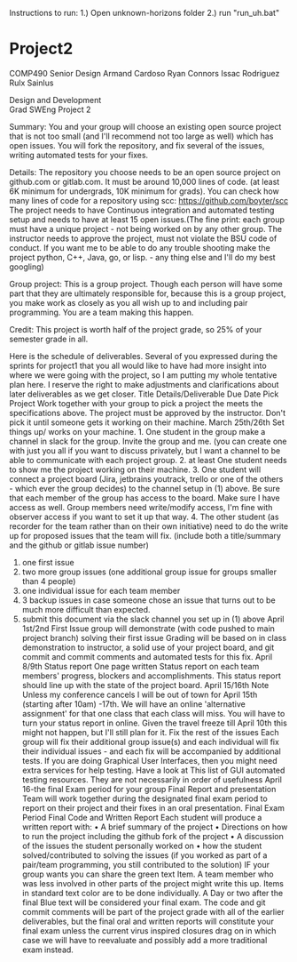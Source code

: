 Instructions to run:
1.) Open unknown-horizons folder
2.) run "run_uh.bat"


# Project2
COMP490 Senior Design
Armand Cardoso
Ryan Connors
Issac Rodriguez
Rulx Sainlus

Design and Development  
Grad SWEng
Project 2

Summary: You and your group will choose an existing open source project that is not too small (and I'll recommend not too large as well) which has open issues. You will fork the repository, and fix several of the issues, writing automated tests for your fixes.

Details: 
The repository you choose needs to be an open source project on github.com or gitlab.com. It must be around 10,000 lines of code. (at least 6K minimum for undergrads, 10K minimum for grads). You can check how many lines of code for a repository using scc: https://github.com/boyter/scc The project needs to have Continuous integration and automated testing setup and needs to have at least 15 open issues.(The fine print: each group must have a unique project - not being worked on by any other group. The instructor needs to approve the project, must not violate the BSU code of conduct. If you want me to be able to do any trouble shooting make the project python, C++, Java, go, or lisp. - any thing else and I'll do my best googling)

Group project:
This is a group project. Though each person will have some part that they are ultimately responsible for, because this is a group project, you make work as closely as you all wish up to and including pair programming. You are a team making this happen.

Credit:
This project is worth half of the project grade, so 25% of your semester grade in all.

Here is the schedule of deliverables. Several of you expressed during the sprints for project1 that you all would like to have had more insight into where we were going with the project, so I am putting my whole tentative plan here. I reserve the right to make adjustments and clarifications about later deliverables as we get closer.
Title	Details/Deliverable	Due Date
Pick Project	Work together with your group to pick a project the meets the specifications above. The project must be approved by the instructor. Don't pick it until someone gets it working on their machine.	March 25th/26th
Set things up/
works on your machine.	1.	One student in the group make a channel in slack for the group. Invite the group and me. (you can create one with just you all if you want to discuss privately, but I want a channel to be able to communicate with each project group.
2.	at least One student needs to show me the project working on their machine.
3.	One student will connect a project board (Jira, jetbrains youtrack, trello or one of the others - which ever the group decides) to the channel setup in (1) above. Be sure that each member of the group has access to the board. Make sure I have access as well. Group members need write/modify access, I'm fine with observer access if you want to set it up that way.
4.	The other student (as recorder for the team rather than on their own initiative) need to do the write up for proposed issues that the team will fix. (include both a title/summary and the github or gitlab issue number)
1.	one first issue
2.	two more group issues (one additional group issue for groups smaller than 4 people)
3.	one individual issue for each team member
4.	3 backup issues in case someone chose an issue that turns out to be much more difficult than expected.
5.	submit this document via the slack channel you set up in (1) above
	April 1st/2nd
First Issue	group will demonstrate (with code pushed to main project branch) solving their first issue
Grading will be based on in class demonstration to instructor, a solid use of your project board, and git commit and commit comments and automated tests for this fix.	April 8/9th
Status report	One page written Status report on each team members' progress, blockers and accomplishments. This status report should line up with the state of the project board.	April 15/16th
Note	Unless my conference cancels I will be out of town for April 15th (starting after 10am) -17th. We will have an online 'alternative assignment' for that one class that each class will miss. You will have to turn your status report in online. Given the travel freeze till April 10th this might not happen, but I'll still plan for it.	
Fix the rest of the issues	Each group will fix their additional group issue(s) and each individual will fix their individual issues - and each fix will be accompanied by additional tests. If you are doing Graphical User Interfaces, then you might need extra services for help testing. Have a look at This list of GUI automated testing resources. They are not necessarily in order of usefulness
April 16-the final Exam period for your group
Final Report and presentation	Team will work together during the designated final exam period to report on their project and their fixes in an oral presentation.	Final Exam Period
Final Code and Written Report	Each student will produce a written report with:
•	A brief summary of the project
•	Directions on how to run the project including the github fork of the project
•	A discussion of the issues the student personally worked on
•	how the student solved/contributed to solving the issues (if you worked as part of a pair/team programming, you still contributed to the solution)
IF your group wants you can share the green text Item. A team member who was less involved in other parts of the project might write this up.  Items in standard text color are to be done individually.	A Day or two after the final
	Blue text will be considered your final exam.
The code and git commit comments will be part of the project grade with all of the earlier deliverables, but the final oral and written reports will constitute your final exam unless the current virus inspired closures drag on in which case we will have to reevaluate and possibly add a more traditional exam instead.	


